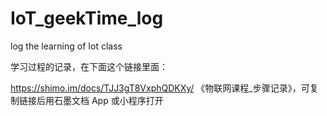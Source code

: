 # IoT_geekTime_log
log the learning of Iot class



学习过程的记录，在下面这个链接里面：

https://shimo.im/docs/TJJ3gT8VxphQDKXy/ 《物联网课程_步骤记录》，可复制链接后用石墨文档 App 或小程序打开